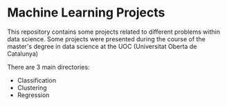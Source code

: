 # Machine Learning Projects

This repository contains some projects related to different problems within data science. 
Some projects were presented during the course of the master's degree in data science at the UOC (Universitat Oberta de Catalunya)

There are 3 main directories:
- Classification
- Clustering
- Regression

